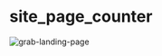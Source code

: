 # site_page_counter
![grab-landing-page](https://github.com/mostafashekari/site_page_counter/blob/main/step.gif)
